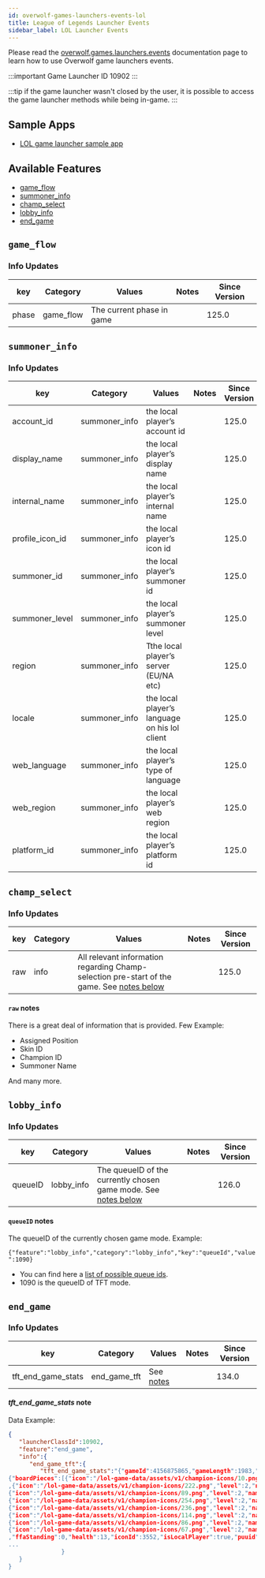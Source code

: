 ```yaml
---
id: overwolf-games-launchers-events-lol
title: League of Legends Launcher Events
sidebar_label: LOL Launcher Events
---
```


Please read the [overwolf.games.launchers.events](overwolf-games-launchers-events#how-to-register-for-features) documentation page to learn how to use Overwolf game launchers events.

:::important Game Launcher ID
10902
:::

:::tip
if the  game launcher wasn't closed by the user, it is possible to access the game launcher methods while being in-game.
:::


## Sample Apps
* [LOL game launcher sample app](https://github.com/overwolf/lol-launcher-sample-app)

## Available Features

* [game_flow](#game-flow)
* [summoner_info](#summoner-info)
* [champ_select](#champ-select)
* [lobby_info](#lobby-info)
* [end_game](#end_game)

## `game_flow`

### Info Updates

key   | Category    | Values                    | Notes                 | Since Version |
------| ------------| ------------------------- | --------------------- | ------------- |
phase | game_flow   | The current phase in game |                       |   125.0       |

## `summoner_info`

### Info Updates

key             | Category       | Values                                        | Notes                 | Since Version |
----------------| ---------------| --------------------------------------------- | --------------------- | ------------- |
account_id      | summoner_info  | the local player’s account id                 |                       |   125.0       |
display_name    | summoner_info  | the local player’s display name               |                       |   125.0       |
internal_name   | summoner_info  | the local player’s internal name              |                       |   125.0       |
profile_icon_id | summoner_info  | the local player’s icon id	                 |                       |   125.0       |
summoner_id     | summoner_info  | the local player’s summoner id                |                       |   125.0       |
summoner_level	| summoner_info  |the local player’s summoner level              |                       |   125.0       |
region          | summoner_info  | Tthe local player’s server (EU/NA etc)        |                       |   125.0       |
locale          | summoner_info  | the local player’s language on his lol client |                       |   125.0       |
web_language    | summoner_info  | the local player’s type of language           |                       |   125.0       |
web_region      | summoner_info  | the local player’s web region                 |                       |   125.0       |
platform_id     | summoner_info  | the local player’s platform id                |                       |   125.0       |

## `champ_select`

### Info Updates

key      | Category       | Values                                                                                                 | Notes                 | Since Version |
---------| ---------------| ------------------------------------------------------------------------------------------------------ | --------------------- | ------------- |
raw      | info           | All relevant information regarding Champ-selection pre-start of the game. See [notes below](#raw-notes)|                       |   125.0       |

#### `raw` notes

There is a great deal of information that is provided. Few Example:

* Assigned Position
* Skin ID
* Champion ID
* Summoner Name

And many more.

## `lobby_info`

### Info Updates

key      | Category       | Values                                                                                                 | Notes                 | Since Version |
---------| ---------------| ------------------------------------------------------------------------------------------------------ | --------------------- | ------------- |
queueID  | lobby_info     |The queueID of the currently chosen game mode. See [notes below](#queueid-notes)                        |                       |   126.0       |

#### `queueID` notes

The queueID of the currently chosen game mode. Example:

`{"feature":"lobby_info","category":"lobby_info","key":"queueId","value":1090}`

* You can find here a [list of possible queue ids](https://developer.riotgames.com/game-constants.html). 
* 1090 is the queueID of TFT mode.

## `end_game`

### Info Updates

key   | Category    | Values                    | Notes                 | Since Version |
------| ------------| ------------------------- | --------------------- | ------------- |
tft_end_game_stats | end_game_tft| See [notes](#tft_end_game_stats-note) |                |   134.0       |

#### *tft_end_game_stats* note

Data Example:

```json
{  
   "launcherClassId":10902,
   "feature":"end_game",
   "info":{  
      "end_game_tft":{  
         "tft_end_game_stats":"{"gameId":4156875865,"gameLength":1983,"isRanked":false,"localPlayer":
{"boardPieces":[{"icon":"/lol-game-data/assets/v1/champion-icons/10.png","level":2,"name":"Kayle","price":5}
,{"icon":"/lol-game-data/assets/v1/champion-icons/222.png","level":2,"name":"Jinx","price":4},
{"icon":"/lol-game-data/assets/v1/champion-icons/89.png","level":2,"name":"Leona","price":4},
{"icon":"/lol-game-data/assets/v1/champion-icons/254.png","level":2,"name":"Vi","price":3},
{"icon":"/lol-game-data/assets/v1/champion-icons/236.png","level":2,"name":"Lucian","price":2},
{"icon":"/lol-game-data/assets/v1/champion-icons/114.png","level":2,"name":"Fiora","price":1},
{"icon":"/lol-game-data/assets/v1/champion-icons/86.png","level":2,"name":"Garen","price":1},
{"icon":"/lol-game-data/assets/v1/champion-icons/67.png","level":2,"name":"Vayne","price":1}],"companion":{"colorName":"","icon":"lol-game-data/assets/ASSETS/Loadouts/Companions/Tooltip_MiniGolem_Grey_Tier1.Companions.png","speciesName":"Runespirit"}
,"ffaStanding":0,"health":13,"iconId":3552,"isLocalPlayer":true,"puuid":"4379f318-5717-5891-8c29-29d703729921","rank":2,"summonerId":57427695,"summonerName":"PoSeiDonProX1"}
...
               }
   }
}
```
